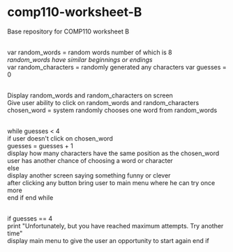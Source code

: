 # comp110-worksheet-B
Base repository for COMP110 worksheet B

<br />var random_words = random words number of which is 8
<br />*random_words have similar beginnings or endings*
<br />var random_characters = randomly generated any characters
var guesses = 0

<br />Display random_words and random_characters on screen 
<br />Give user ability to click on random_words and random_characters
chosen_word = system randomly chooses one word from random_words

<br />while guesses < 4
   <br />if user doesn't click on chosen_word
      <br />guesses = guesses + 1
      <br />display how many characters have the same position as the chosen_word
      <br />user has another chance of choosing a word or character
  <br /> else
     <br /> display another screen saying something funny or clever
     <br /> after clicking any button bring user to main menu where he can try once more
  <br /> end if
end while

<br />if guesses == 4
  <br /> print "Unfortunately, but you have reached maximum attempts. Try another time"
   <br />display main menu to give the user an opportunity to start again
end if
